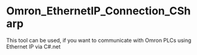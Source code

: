 # Omron_EthernetIP_Connection_CSharp
This tool can be used, if you want to communicate with Omron PLCs using Ethernet IP via C#.net
